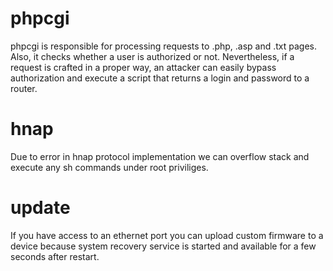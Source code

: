 # phpcgi

phpcgi is responsible for processing requests to .php, .asp and .txt pages. Also, it checks whether a user is authorized or not. Nevertheless, if a request is crafted in a proper way, an attacker can easily bypass authorization and execute a script that returns a login and password to a router.

# hnap

Due to error in hnap protocol implementation we can overflow stack and execute any sh commands under root priviliges.

# update

If you have access to an ethernet port you can upload custom firmware to a device because system recovery service is started and available for a few seconds after restart.